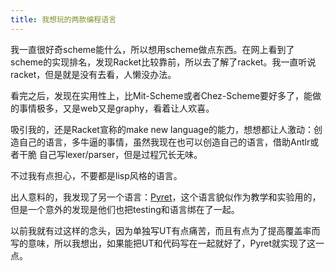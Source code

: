 ```yaml
---
title: 我想玩的两款编程语言
---
```


我一直很好奇scheme能什么，所以想用scheme做点东西。在网上看到了scheme的实现排名，发现Racket比较靠前，所以去了解了racket。我一直听说racket，但是就是没有去看，人懒没办法。

看完之后，发现在实用性上，比Mit-Scheme或者Chez-Scheme要好多了，能做的事情极多，又是web又是graphy，看着让人欢喜。

吸引我的，还是Racket宣称的make new language的能力，想想都让人激动：创造自己的语言，多牛逼的事情，虽然我现在也可以创造自己的语言，借助Antlr或者干脆
自己写lexer/parser，但是过程冗长无味。

不过我有点担心，不要都是lisp风格的语言。

出人意料的，我发现了另一个语言：[Pyret](http://www.pyret.org/index.html)，这个语言貌似作为教学和实验用的，但是一个意外的发现是他们也把testing和语言绑在了一起。

以前我就有过这样的念头，因为单独写UT有点痛苦，而且有点为了提高覆盖率而写的意味，所以我想出，如果能把UT和代码写在一起就好了，Pyret就实现了这一点。

